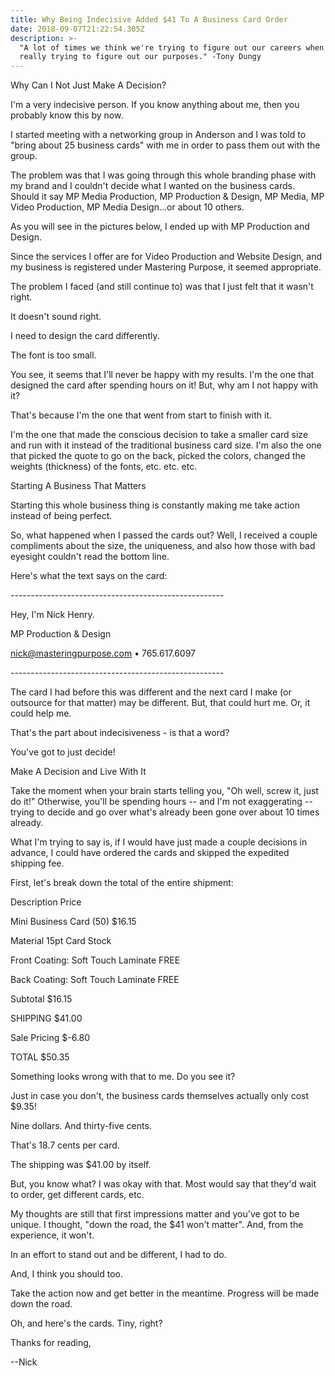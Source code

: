```yaml
---
title: Why Being Indecisive Added $41 To A Business Card Order
date: 2018-09-07T21:22:54.305Z
description: >-
  "A lot of times we think we're trying to figure out our careers when we're
  really trying to figure out our purposes." -Tony Dungy
---
```

Why Can I Not Just Make A Decision?

I'm a very indecisive person. If you know anything about me, then you probably know this by now.

I started meeting with a networking group in Anderson and I was told to "bring about 25 business cards" with me in order to pass them out with the group.



The problem was that I was going through this whole branding phase with my brand and I couldn't decide what I wanted on the business cards. Should it say MP Media Production, MP Production & Design, MP Media, MP Video Production, MP Media Design...or about 10 others.



As you will see in the pictures below, I ended up with MP Production and Design.



Since the services I offer are for Video Production and Website Design, and my business is registered under Mastering Purpose, it seemed appropriate.



The problem I faced (and still continue to) was that I just felt that it wasn't right.



It doesn't sound right.



I need to design the card differently.



The font is too small. 



You see, it seems that I'll never be happy with my results. I'm the one that designed the card after spending hours on it! But, why am I not happy with it?



That's because I'm the one that went from start to finish with it.



I'm the one that made the conscious decision to take a smaller card size and run with it instead of the traditional business card size. I'm also the one that picked the quote to go on the back, picked the colors, changed the weights (thickness) of the fonts, etc. etc. etc.



Starting A Business That Matters

Starting this whole business thing is constantly making me take action instead of being perfect.



So, what happened when I passed the cards out? Well, I received a couple compliments about the size, the uniqueness, and also how those with bad eyesight couldn't read the bottom line.



Here's what the text says on the card:



\-----------------------------------------------------

Hey, I'm Nick Henry.



MP Production & Design



nick@masteringpurpose.com • 765.617.6097

\-----------------------------------------------------



The card I had before this was different and the next card I make (or outsource for that matter) may be different. But, that could hurt me. Or, it could help me.



That's the part about indecisiveness - is that a word?



You've got to just decide!



Make A Decision and Live With It

Take the moment when your brain starts telling you, "Oh well, screw it, just do it!" Otherwise, you'll be spending hours -- and I'm not exaggerating -- trying to decide and go over what's already been gone over about 10 times already.



What I'm trying to say is, if I would have just made a couple decisions in advance, I could have ordered the cards and skipped the expedited shipping fee.



First, let's break down the total of the entire shipment:



Description	Price

Mini Business Card (50)	$16.15

Material 15pt Card Stock	

Front Coating: Soft Touch Laminate	FREE

Back Coating: Soft Touch Laminate	FREE

Subtotal	$16.15

SHIPPING	$41.00

Sale Pricing	$-6.80

TOTAL	$50.35

Something looks wrong with that to me. Do you see it?



Just in case you don't, the business cards themselves actually only cost $9.35!



Nine dollars. And thirty-five cents.



That's 18.7 cents per card.



The shipping was $41.00 by itself.



But, you know what? I was okay with that. Most would say that they'd wait to order, get different cards, etc.



My thoughts are still that first impressions matter and you've got to be unique. I thought, "down the road, the $41 won't matter". And, from the experience, it won't.



In an effort to stand out and be different, I had to do.



And, I think you should too.



Take the action now and get better in the meantime. Progress will be made down the road.



Oh, and here's the cards. Tiny, right?









Thanks for reading,







\--Nick
